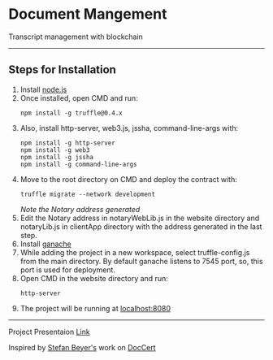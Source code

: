 # Document Mangement
 Transcript management with blockchain
- - - -
## Steps for Installation
1. Install [node.js](https://nodejs.org/en/download/)
2. Once installed, open CMD and run: 
   ```
   npm install -g truffle@0.4.x
   ```
3. Also, install http-server, web3.js, jssha, command-line-args with:
   ```
   npm install -g http-server
   npm install -g web3
   npm install -g jssha
   npm install -g command-line-args
   ```
4. Move to the root directory on CMD and deploy the contract with:
   ```
   truffle migrate --network development
   ```
   *Note the Notary address generated*
5. Edit the Notary address in notaryWebLib.js in the website directory and notaryLib.js in clientApp directory with the address generated in the last step.
6. Install [ganache](https://www.trufflesuite.com/ganache)
7. While adding the project in a new workspace, select truffle-config.js from the main directory. By default ganache listens to 7545 port, so, this port is used for deployment.
8. Open CMD in the website directory and run:
   ```
   http-server
   ```
9. The project will be running at [localhost:8080](http://localhost:8080/)
- - - -
Project Presentaion [Link](https://docs.google.com/presentation/d/1RrnyM3lBol_BdBWjEs_r-szppHYN9CeC27J50uTuLg4/edit?usp=sharing)

Inspired by [Stefan Beyer's](https://medium.com/@sbeyer_31150) work on [DocCert](https://github.com/stbeyer/docCertTutorial)
